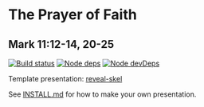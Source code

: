 # The Prayer of Faith
## Mark 11:12-14, 20-25

[![Build status](https://api.travis-ci.org/sermons/prayer-faith.svg)](https://travis-ci.org/github/sermons/prayer-faith)
[![Node deps](https://david-dm.org/sermons/prayer-faith.svg)](https://david-dm.org/sermons/prayer-faith)
[![Node devDeps](https://david-dm.org/sermons/prayer-faith/dev-status.svg)](https://david-dm.org/sermons/prayer-faith?type=dev)

Template presentation: [reveal-skel](https://github.com/sermons/reveal-skel)

See [INSTALL.md](INSTALL.md)
for how to make your own presentation.
